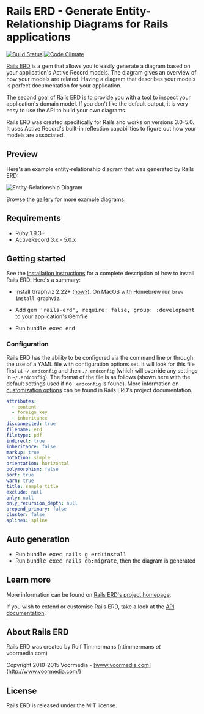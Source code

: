 Rails ERD - Generate Entity-Relationship Diagrams for Rails applications
========================================================================
[![Build Status](https://travis-ci.org/voormedia/rails-erd.svg?branch=master)](https://travis-ci.org/voormedia/rails-erd) [![Code Climate](https://codeclimate.com/github/voormedia/rails-erd/badges/gpa.svg)](https://codeclimate.com/github/voormedia/rails-erd)

[Rails ERD](https://voormedia.github.io/rails-erd/) is a gem that allows you to easily generate a diagram based on your application's Active Record models. The diagram gives an overview of how your models are related. Having a diagram that describes your models is perfect documentation for your application.

The second goal of Rails ERD is to provide you with a tool to inspect your application's domain model. If you don't like the default output, it is very easy to use the API to build your own diagrams.

Rails ERD was created specifically for Rails and works on versions 3.0-5.0. It uses Active Record's built-in reflection capabilities to figure out how your models are associated.


Preview
-------

Here's an example entity-relationship diagram that was generated by Rails ERD:

![Entity-Relationship Diagram](https://voormedia.github.io/rails-erd/images/entity-relationship-diagram.png)

Browse the [gallery](https://voormedia.github.io/rails-erd/gallery.html) for more example diagrams.


Requirements
---------------

* Ruby 1.9.3+
* ActiveRecord 3.x - 5.0.x

Getting started
---------------

See the [installation instructions](https://voormedia.github.io/rails-erd/install.html) for a complete description of how to install Rails ERD. Here's a summary:

* Install Graphviz 2.22+ ([how?](https://voormedia.github.io/rails-erd/install.html)). On MacOS with Homebrew run `brew install graphviz`.

* Add <tt>gem 'rails-erd', require: false, group: :development</tt> to your application's Gemfile

* Run <tt>bundle exec erd</tt>

### Configuration


Rails ERD has the ability to be configured via the command line or through the use of a YAML file with configuration options set. It will look for this file first at `~/.erdconfig` and then `./.erdconfig` (which will override any settings in `~/.erdconfig`). The format of the file is as follows (shown here with the default settings used if no `.erdconfig` is found). More information on [customization options](https://voormedia.github.io/rails-erd/customise.html) can be found in Rails ERD's project documentation.

```yaml
attributes:
  - content
  - foreign_key
  - inheritance
disconnected: true
filename: erd
filetype: pdf
indirect: true
inheritance: false
markup: true
notation: simple
orientation: horizontal
polymorphism: false
sort: true
warn: true
title: sample title
exclude: null
only: null
only_recursion_depth: null
prepend_primary: false
cluster: false
splines: spline
```

Auto generation
---------------

* Run <tt>bundle exec rails g erd:install</tt>
* Run <tt>bundle exec rails db:migrate</tt>, then the diagram is generated

Learn more
----------

More information can be found on [Rails ERD's project homepage](https://voormedia.github.io/rails-erd/).

If you wish to extend or customise Rails ERD, take a look at the [API documentation](http://rubydoc.info/github/voormedia/rails-erd/frames).


About Rails ERD
---------------

Rails ERD was created by Rolf Timmermans (r.timmermans *at* voormedia.com)

Copyright 2010-2015 Voormedia - [www.voormedia.com](http://www.voormedia.com/)


License
-------

Rails ERD is released under the MIT license.
